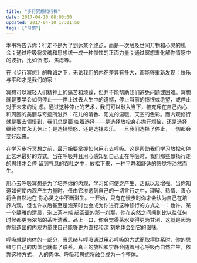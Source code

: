 ```yaml
---
title: "步行冥想和行禅"
date: 2017-04-10 08:00:00
updated: 2017-04-10 17:01:50
tags: ["习惯"]
---
```

本书将告诉你：行走不是为了到达某个终点，而是一次触及世间万物和心灵的机会；通过呼吸将灵魂和思想统一成一种惯性的正面力量；通过冥想来化解你情感中的波折，比如愤
怒、焦虑等。

  

在《步行冥想》的教诲之下，无论我们的内在差异有多大，都能够重新发现：快乐与平和才是我们的家！

  

冥想可以减轻人们精神上的痛苦和烦躁，但并不能帮助我们避免问题或困难。冥想就是要学会如何停止——停止过去人生中的遗憾，停止当前的愤恨或绝望，或停止对于未来的忧
虑。通过这种停止的艺术，我们可以融入当下，被充斥在自己内心和周围的美丽与奇迹所滋养：花儿的清香、阳光的温暖、天空的色彩。而内观修行就是要去领悟到，我们总是面
临着选择——是选择放松身心抛开烦恼，还是选择继续奔忙永无休止；是选择愤怒，还是选择欢乐。一旦我们选择了停止，一切都会变好起来。

  

在学习步行冥想之前，最开始要掌握如何用心去呼吸。这是帮助我们学习放松和停止艺术最好的方式。当在呼吸并且用心感知到自己正在呼吸时，我们那些飘扬行走的思绪才会停
留到气息的吞吐之中，放松下来，一种平静和舒适的感觉将油然而生。

  

用心去呼吸冥想是为了培养你的内观，学习如何使之产生、活跃以及增强。当你知道如何使内观产生力量时，任由它渗透到自己的一切言行之中，理解、热情、善心将会自然地在
你心灵之中不断滋生。一开始，只有在慢步时你才会认为自己在培养内观，但也许以后甚至是泡茶时也会成为你进行这种修行的方式之一：也许，某一个静雅的清晨，泡上茶叶端
起茶壶的那一刹那，你在突然之间闻到比以往任何时候都更为浓郁的茶叶清香。品上一口，你会觉得茶水变得更为甘洌，这就是因为你制造出的内观力量使自己能够更为直接和深
刻地体会到它的滋味。

呼吸就是肉体的一部分，当思绪与呼吸通过用心呼吸的方式而取得联系时，你的思绪与自己的肉体也就有了联系。真正的放松和宁静会随着用心呼吸而自然产生，依靠这种方式，
人的肉体、呼吸和思想将融合成为一个整体。

  

